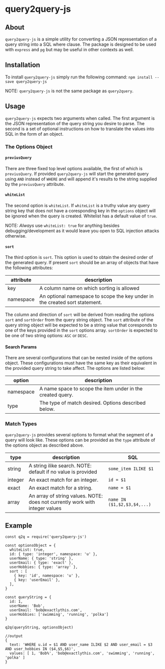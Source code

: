 # query2query-js

## About

`query2query-js` is a simple utility for converting a JSON representation of a
query string into a SQL where clause. The package is designed to be used with
`express` and `pg` but may be useful in other contexts as well.

## Installation

To install `query2query-js` simply run the following command:
`npm install --save query2query-js`

NOTE: `query2query-js` is not the same package as `query2query`.

## Usage

`query2query-js` expects two arguments when called. The first argument is the
JSON representation of the query string you desire to parse. The second is a set
of optional instructions on how to translate the values into SQL in the form
of an object.

### The Options Object

#### `previusQuery`
There are three fixed top level options available, the first of which is
`previusQuery`. If provided `query2query-js` will start the generated query
using `AND` instead of `WHERE` and will append it's results to the string
supplied by the `previusQuery` attribute.

#### `whiteList`
The second option is `whiteList`. If `whiteList` is a truthy value any query
string key that does not have a coresponding key in the `options` object will be
ignored when the query is created. Whitelist has a default value of `true`.

NOTE: _Always_ use `whiteList: true` for anything besides debugging/development
as it would leave you open to SQL injection attacks otherwise.

#### `sort`
The third option is `sort`. This option is used to obtain the desired order of
the generated query. If present `sort` should be an array of objects that have
the following attributes:

| attribute | description |
|-----------|-------------|
| key | A column name on which sorting is allowed |
| namespace | An optional namespace to scope the key under in the created sort statement. |

The column and direction of `sort` will be derived from reading the options
`sort` and `sortOrder` from the query string object. The `sort` attribute of
the query string object will be expected to be a string value that coresponds
to one of the keys provided in the `sort` options array. `sortOrder` is
expected to be one of two string options: `ASC` or `DESC`.

#### Search Params
There are several configurations that can be nested inside of the options
object. These configurations must have the same key as their equivalent in the
provided query string to take affect. The options are listed below:

| option | description |
|--------|-------------|
| namespace | A name space to scope the item under in the created query. |
| type | The type of match desired. Options described below. |

### Match Types

`query2query-js` provides several options to format what the segment of a query
will look like. These options can be provided as the `type` attribute of the
options object as described above.

| type | description | SQL |
|------|-------------|-----|
| string | A string ilike search. NOTE: default if no value is provided | `some_item ILIKE $1` |
| integer | An exact match for an integer. | `id = $1` |
| exact | An exact match for a string. | `name = $1`
| array | An array of string values. NOTE: does not currently work with integer values| `name IN ($1,$2,$3,$4,...)`

## Example

```
const q2q = require('query2query-js')

const optionsObject = {
  whiteList: true,
  id: { type: 'integer', namespace: 'u' },
  userName: { type: 'string' },
  userEmail: { type: 'exact' },
  userHobbies: { type: 'array' },
  sort : [
    { key: 'id', namespace: 'u' },
    { key: 'userEmail' },
  ],
}

const queryString = {
  id: 1,
  userName: 'Bob',
  userEmail: 'bob@exactlythis.com',
  userHobbies: ['swimming', 'running', 'polka']
}

q2q(queryString, optionsObject)

//output
{ 
  text: 'WHERE u.id = $1 AND user_name ILIKE $2 AND user_email = $3 AND user_hobbies IN ($4,$5,$6)',
  values: [ 1, 'Bob%', 'bob@exactlythis.com', 'swimming', 'running', 'polka' ]
}

```
